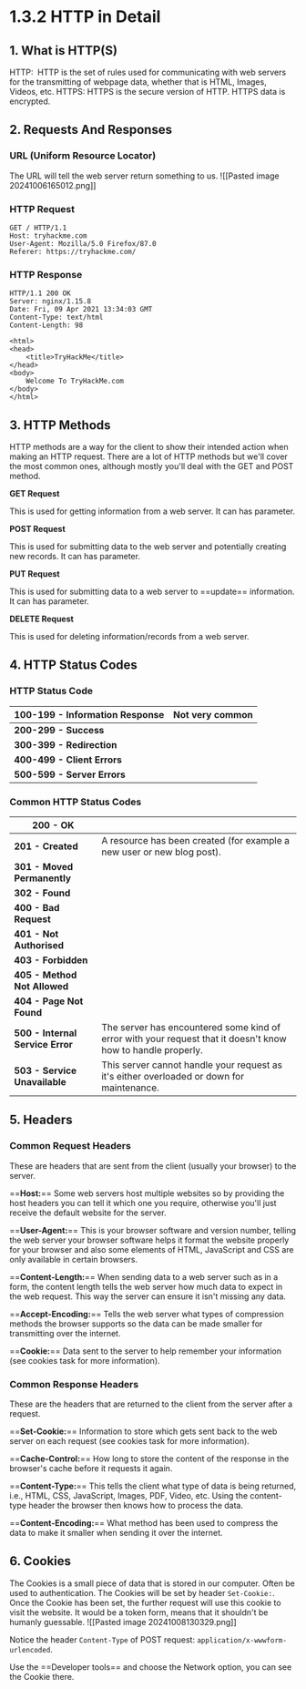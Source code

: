 # 1.3.2 HTTP in Detail
## 1. What is HTTP(S)
HTTP:
   HTTP is the set of rules used for communicating with web servers for the transmitting of webpage data, whether that is HTML, Images, Videos, etc.
HTTPS:
  HTTPS is the secure version of HTTP. HTTPS data is encrypted.
## 2. Requests And Responses
### URL (Uniform Resource Locator)
The URL will tell the web server return something to us.
![[Pasted image 20241006165012.png]]
### HTTP Request
```http
GET / HTTP/1.1
Host: tryhackme.com
User-Agent: Mozilla/5.0 Firefox/87.0
Referer: https://tryhackme.com/
```
### HTTP Response
```http
HTTP/1.1 200 OK
Server: nginx/1.15.8
Date: Fri, 09 Apr 2021 13:34:03 GMT
Content-Type: text/html
Content-Length: 98

<html>
<head>
    <title>TryHackMe</title>
</head>
<body>
    Welcome To TryHackMe.com
</body>
</html>
```
## 3. HTTP Methods
HTTP methods are a way for the client to show their intended action when making an HTTP request. There are a lot of HTTP methods but we'll cover the most common ones, although mostly you'll deal with the GET and POST method.

**GET Request**

This is used for getting information from a web server. It can has parameter.

**POST Request**

This is used for submitting data to the web server and potentially creating new records. It can has parameter.

**PUT Request**

This is used for submitting data to a web server to ==update== information. It can has parameter.

**DELETE Request**  

This is used for deleting information/records from a web server.
## 4. HTTP Status Codes
### HTTP Status Code

| **100-199 - Information Response** | Not very common |
| ---------------------------------- | --------------- |
| **200-299 - Success**              |                 |
| **300-399 - Redirection**          |                 |
| **400-499 - Client Errors**        |                 |
| **500-599 - Server Errors**        |                 |
### Common HTTP Status Codes

| **200 - OK**                     |                                                                                                              |
| -------------------------------- | ------------------------------------------------------------------------------------------------------------ |
| **201 - Created**                | A resource has been created (for example a new user or new blog post).                                       |
| **301 - Moved Permanently**      |                                                                                                              |
| **302 - Found**                  |                                                                                                              |
| **400 - Bad Request**            |                                                                                                              |
| **401 - Not Authorised**         |                                                                                                              |
| **403 - Forbidden**              |                                                                                                              |
| **405 - Method Not Allowed**     |                                                                                                              |
| **404 - Page Not Found**         |                                                                                                              |
| **500 - Internal Service Error** | The server has encountered some kind of error with your request that it doesn't know how to handle properly. |
| **503 - Service Unavailable**    | This server cannot handle your request as it's either overloaded or down for maintenance.                    |
## 5. Headers
### **Common Request Headers**

﻿These are headers that are sent from the client (usually your browser) to the server.  

==**Host:**== Some web servers host multiple websites so by providing the host headers you can tell it which one you require, otherwise you'll just receive the default website for the server.  

==**User-Agent:**== This is your browser software and version number, telling the web server your browser software helps it format the website properly for your browser and also some elements of HTML, JavaScript and CSS are only available in certain browsers.  

==**Content-Length:**== When sending data to a web server such as in a form, the content length tells the web server how much data to expect in the web request. This way the server can ensure it isn't missing any data.

==**Accept-Encoding:**== Tells the web server what types of compression methods the browser supports so the data can be made smaller for transmitting over the internet.

==**Cookie:**== Data sent to the server to help remember your information (see cookies task for more information).

### **Common Response Headers**

These are the headers that are returned to the client from the server after a request.

==**Set-Cookie:**== Information to store which gets sent back to the web server on each request (see cookies task for more information).  

==**Cache-Control:**== How long to store the content of the response in the browser's cache before it requests it again.  

==**Content-Type:**== This tells the client what type of data is being returned, i.e., HTML, CSS, JavaScript, Images, PDF, Video, etc. Using the content-type header the browser then knows how to process the data.  

==**Content-Encoding:**== What method has been used to compress the data to make it smaller when sending it over the internet.
## 6. Cookies
The Cookies is a small piece of data that is stored in our computer. Often be used to authentication.
The Cookies will be set by header `Set-Cookie:`.
Once the Cookie has been set, the further request will use this cookie to visit the website.
It would be a token form, means that it shouldn't be humanly guessable.
![[Pasted image 20241008130329.png]]

Notice the header `Content-Type` of POST request: `application/x-wwwform-urlencoded`.

Use the ==Developer tools== and choose the Network option, you can see the Cookie there. 